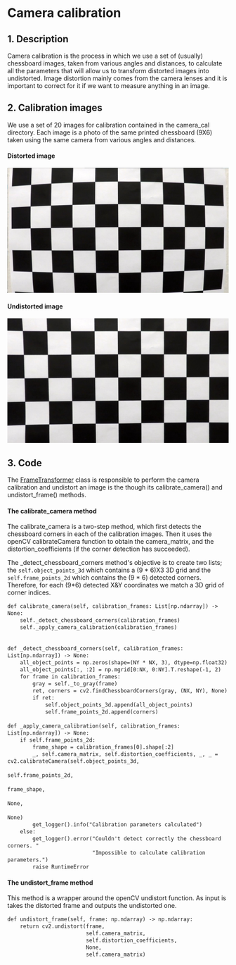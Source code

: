 # Camera calibration

## 1. Description

Camera calibration is the process in which we use a set of (usually) chessboard images, taken
from various angles and distances, to calculate all the parameters that will allow us to 
transform distorted images into undistorted. Image distortion mainly comes from the camera lenses
and it is important to correct for it if we want to measure anything in an image.

## 2. Calibration images

We use a set of 20 images for calibration contained in the camera_cal directory. Each image is 
a photo of the same printed chessboard (9X6) taken using the same camera from various angles and 
distances. 

#### Distorted image
![Example image](../camera_cal/calibration1.jpg)

#### Undistorted image
![Example image](../camera_cal/undistorted_image.jpg)

## 3. Code

The [FrameTransformer](../src/domain/frame_transformer.py) class is responsible to perform the camera calibration 
and undistort an image is the though its calibrate_camera() and undistort_frame() methods.

#### The calibrate_camera method

The calibrate_camera is a two-step method, which first detects the chessboard corners in each of the 
calibration images. Then it uses the openCV calibrateCamera function to obtain the camera_matrix, and
the distortion_coefficients (if the corner detection has succeeded).

The _detect_chessboard_corners method's objective is to create two lists; the `self.object_points_3d` which contains
a (9 * 6)X3 3D grid and the `self.frame_points_2d` which contains the (9 * 6) detected corners. Therefore, for 
each (9*6) detected X&Y coordinates we match a 3D grid of corner indices.

    def calibrate_camera(self, calibration_frames: List[np.ndarray]) -> None:
        self._detect_chessboard_corners(calibration_frames)
        self._apply_camera_calibration(calibration_frames)


    def _detect_chessboard_corners(self, calibration_frames: List[np.ndarray]) -> None:
        all_object_points = np.zeros(shape=(NY * NX, 3), dtype=np.float32)
        all_object_points[:, :2] = np.mgrid[0:NX, 0:NY].T.reshape(-1, 2)
        for frame in calibration_frames:
            gray = self._to_gray(frame)
            ret, corners = cv2.findChessboardCorners(gray, (NX, NY), None)
            if ret:
                self.object_points_3d.append(all_object_points)
                self.frame_points_2d.append(corners)

    def _apply_camera_calibration(self, calibration_frames: List[np.ndarray]) -> None:
        if self.frame_points_2d:
            frame_shape = calibration_frames[0].shape[:2]
            _, self.camera_matrix, self.distortion_coefficients, _, _ = cv2.calibrateCamera(self.object_points_3d,
                                                                                            self.frame_points_2d,
                                                                                            frame_shape,
                                                                                            None,
                                                                                            None)
            get_logger().info("Calibration parameters calculated")
        else:
            get_logger().error("Couldn't detect correctly the chessboard corners. "
                               "Impossible to calculate calibration parameters.")
            raise RuntimeError

#### The undistort_frame method

This method is a wrapper around the openCV undistort function. As input is takes the distorted frame and outputs
the undistorted one.

    def undistort_frame(self, frame: np.ndarray) -> np.ndarray:
        return cv2.undistort(frame,
                             self.camera_matrix,
                             self.distortion_coefficients,
                             None,
                             self.camera_matrix)